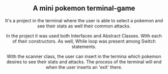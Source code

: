 <div align="center">

## A mini pokemon terminal-game 

It's a project in the terminal where the user is able to select a pokemon and see their stats as well their common attacks.

In the project it was used both Interfaces and Abstract Classes.
With each of their constructors.
As well, While loop was present among Switch statements.

With the scanner class, the user can insert in the termina which pokemon desires to see their stats and attacks.
The process of the terminal will end when the user inserts an 'exit' there.
